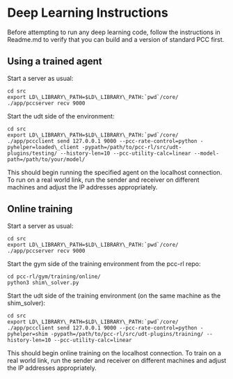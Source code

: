 # Deep Learning Instructions

Before attempting to run any deep learning code, follow the instructions in
Readme.md to verify that you can build and a version of standard PCC first.

## Using a trained agent

Start a server as usual:
```shell
cd src
export LD\_LIBRARY\_PATH=$LD\_LIBRARY\_PATH:`pwd`/core/
./app/pccserver recv 9000
```

Start the udt side of the environment:
```shell
cd src
export LD\_LIBRARY\_PATH=$LD\_LIBRARY\_PATH:`pwd`/core/
./app/pccclient send 127.0.0.1 9000 --pcc-rate-control=python -pyhelper=loaded\_client -pypath=/path/to/pcc-rl/src/udt-plugins/testing/ --history-len=10 --pcc-utility-calc=linear --model-path=/path/to/your/model/
```

This should begin running the specified agent on the localhost connection. To run on a real world link, run the sender and receiver on different machines and adjust the IP addresses appropriately.

## Online training

Start a server as usual:
```shell
cd src
export LD\_LIBRARY\_PATH=$LD\_LIBRARY\_PATH:`pwd`/core/
./app/pccserver recv 9000
```

Start the gym side of the training environment from the pcc-rl repo:
```shell
cd pcc-rl/gym/training/online/
python3 shim\_solver.py
```

Start the udt side of the training environment (on the same machine as the shim\_solver):
```shell
cd src
export LD\_LIBRARY\_PATH=$LD\_LIBRARY\_PATH:`pwd`/core/
./app/pccclient send 127.0.0.1 9000 --pcc-rate-control=python -pyhelper=shim -pypath=/path/to/pcc-rl/src/udt-plugins/training/ --history-len=10 --pcc-utility-calc=linear
```

This should begin online training on the localhost connection. To train on a real world link, run the sender and receiver on different machines and adjust the IP addresses appropriately.
